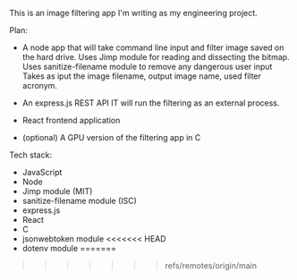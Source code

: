This is an image filtering app I'm writing as my engineering project.


Plan:
- A node app that will take command line input and filter image saved on the hard drive. 
  Uses Jimp module for reading and dissecting the bitmap.
  Uses sanitize-filename module to remove any dangerous user input
  Takes as iput the image filename, output image name, used filter acronym.

- An express.js REST API
  IT will run the filtering as an external process.

- React frontend application

- (optional) A GPU version of the filtering app in C


Tech stack:
- JavaScript
- Node
- Jimp module (MIT)
- sanitize-filename module (ISC)
- express.js
- React
- C
- jsonwebtoken module
<<<<<<< HEAD
- dotenv module
=======
>>>>>>> refs/remotes/origin/main

